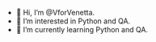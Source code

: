 - 👋 Hi, I’m @VforVenetta.
- 👀 I’m interested in Python and QA.
- 🌱 I’m currently learning Python and QA.


<!---
VforVenetta/VforVenetta is a ✨ special ✨ repository because its `README.md` (this file) appears on your GitHub profile.
You can click the Preview link to take a look at your changes.
--->
